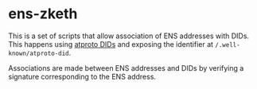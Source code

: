 # ens-zketh

This is a set of scripts that allow association of ENS addresses with DIDs. This happens using [atproto DIDs](atproto.com) and exposing the identifier at `/.well-known/atproto-did`.

Associations are made between ENS addresses and DIDs by verifying a signature corresponding to the ENS address.

